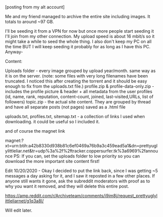 [posting from my alt account]

Me and my friend managed to archive the entire site including images. It totals to around ~97 GB.

I'll be seeding it from a VPN for now but once more people start seeding it I'll join from my other connection. My upload speed is about 16 mbit/s so it might take a while to seed the whole thing. I also don't keep my PC on all the time BUT I will keep seeding it probably for as long as I have this PC. Anyway-

Content:

Uploads folder - every image grouped by upload year/month. same way as it is on the server. (note: some files with very long filenames have been truncated. I noticed this after creating the torrent and it should be easy enough to fix from the uploads.txt file.)
profile.zip & profile-data-only.zip - includes the profile picture & header + all metadata from the user profiles (id, name, rank, reputation, content-count, joined, last-visited,URLs, list of followers)
topic.zip - the actual site content. They are grouped by thread and have all separate posts (not pages) saved as a .html file

uploads.txt, profiles.txt, sitemap.txt - a collection of links I used when downloading. it could be useful so I included it.

and of course the magnet link

magnet:?xt=urn:btih:a42b8330d938b81c6ef0469a76b9a3c459ead5a1&dn=prettyuglylittleliar.net&tr=udp%3a%2f%2ftracker.coppersurfer.tk%3a6969%2fannounce
PS: If you can, set the uploads folder to low priority so you can download the more important site content first!

Edit 10/20/2020 - Okay I decided to put the link back, since I was getting ~5 messages a day asking for it, and I saw it reposted in a few other places. If anyone still wants it gone, ask the subreddit moderators with proof as to why you want it removed, and they will delete this entire post.

https://amp.reddit.com/r/Archiveteam/comments/i9im8j/request_prettyuglylittleliarnet/g1q3a8l/

Will edit later.
